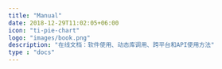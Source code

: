 ```yaml
---
title: "Manual"
date: 2018-12-29T11:02:05+06:00
icon: "ti-pie-chart"
logo: "images/book.png"
description: "在线文档：软件使用、动态库调用、跨平台和API使用方法"
type : "docs"
---
```


<script type="text/javascript">
  window.open("../../manual/zh/index.html", "_self");
</script>
